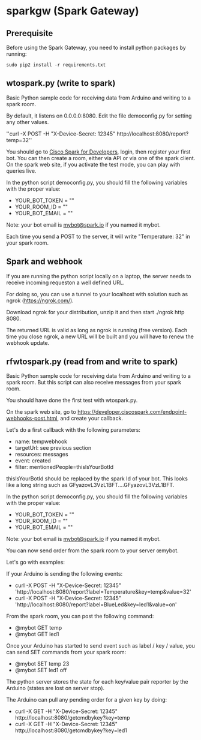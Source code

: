 # sparkgw (Spark Gateway)

## Prerequisite

Before using the Spark Gateway, you need to install python packages by running:
```
sudo pip2 install -r requirements.txt
```

## wtospark.py (write to spark)

Basic Python sample code for receiving data from Arduino and writing to a spark room.

By default, it listens on 0.0.0.0:8080. Edit the file democonfig.py for setting any other values.

''curl -X POST -H "X-Device-Secret: 12345" http://localhost:8080/report?temp=32''

You should go to [Cisco Spark for Developers](https://developer.ciscospark.com), login, then register your first bot.
You can then create a room, either via API or via one of the spark client.
On the spark web site, if you activate the test mode, you can play with queries live.

In the python script democonfig.py, you should fill the following variables with the proper value:
  - YOUR_BOT_TOKEN = ""
  - YOUR_ROOM_ID =  ""
  - YOUR_BOT_EMAIL =  ""

Note: your bot email is mybot@spark.io if you named it mybot.

Each time you send a POST to the server, it will write "Temperature: 32" in your spark room.


## Spark and webhook

If you are running the python script locally on a laptop, the server needs to receive incoming requeston a well defined
URL.

For doing so, you can use a tunnel to your localhost with solution such as ngrok (https://ngrok.com/).

Download ngrok for your distribution, unzip it and then start ./ngrok http 8080.

The returned URL is valid as long as ngrok is running (free version). Each time you close ngrok, a new URL will be built
and you will have to renew the webhook update.


## rfwtospark.py (read from and write to spark)

Basic Python sample code for receiving data from Arduino and writing to a spark room.
But this script can also receive messages from your spark room.

You should have done the first test with wtospark.py.

On the spark web site, go to https://developer.ciscospark.com/endpoint-webhooks-post.html, and create your callback.

Let's do a first callback with the following parameters:
  - name: tempwebhook
  - targetUrl: see previous section
  - resources: messages
  - event: created
  - filter: mentionedPeople=thisIsYourBotId

thisIsYourBotId should be replaced by the spark Id of your bot. This looks like a long string such as GFyazovL3VzL1BFT....GFyazovL3VzL1BFT.

In the python script democonfig.py, you should fill the following variables with the proper value:
  - YOUR_BOT_TOKEN = ""
  - YOUR_ROOM_ID =  ""
  - YOUR_BOT_EMAIL =  ""

Note: your bot email is mybot@spark.io if you named it mybot.

You can now send order from the spark room to your server œmybot.

Let's go with examples:

If your Arduino is sending the following events:
  - curl -X POST -H "X-Device-Secret: 12345" 'http://localhost:8080/report?label=Temperature&key=temp&value=32'
  - curl -X POST -H "X-Device-Secret: 12345" 'http://localhost:8080/report?label=BlueLed&key=led1&value=on'

From the spark room, you can post the following command:
  - @mybot GET temp
  - @mybot GET led1

Once your Arduino has started to send event such as label / key / value, you can send SET commands from your spark room:
  - @mybot SET temp 23
  - @mybot SET led1 off

The python server stores the state for each key/value pair reporter by the Arduino (states are lost on server stop).

The Arduino can pull any pending order for a given key by doing:
  - curl -X GET -H "X-Device-Secret: 12345" http://localhost:8080/getcmdbykey?key=temp
  - curl -X GET -H "X-Device-Secret: 12345" http://localhost:8080/getcmdbykey?key=led1
